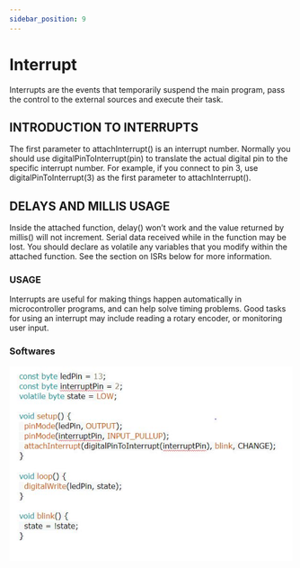 ```yaml
---
sidebar_position: 9
---
```


# Interrupt

Interrupts are the events that temporarily suspend the main program, pass the control to the external sources and execute their task.

## INTRODUCTION TO INTERRUPTS

The first parameter to attachInterrupt() is an interrupt number. Normally you should use digitalPinToInterrupt(pin) to translate the actual digital pin to the specific interrupt number. For example, if you connect to pin 3, use digitalPinToInterrupt(3) as the first parameter to attachInterrupt().

## DELAYS AND MILLIS USAGE

Inside the attached function, delay() won’t work and the value returned by millis() will not increment. Serial data received while in the function may be lost. You should declare as volatile any variables that you modify within the attached function. See the section on ISRs below for more information.

### USAGE
Interrupts are useful for making things happen automatically in microcontroller programs, and can help solve timing problems. Good tasks for using an interrupt may include reading a rotary encoder, or monitoring user input.

### Softwares
![](img/lecture9_pg6.JPG)